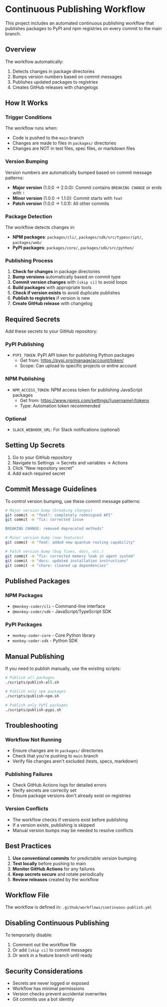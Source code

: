 # Continuous Publishing Workflow

This project includes an automated continuous publishing workflow that publishes packages to PyPI and npm registries on every commit to the main branch.

## Overview

The workflow automatically:
1. Detects changes in package directories
2. Bumps version numbers based on commit messages
3. Publishes updated packages to registries
4. Creates GitHub releases with changelogs

## How It Works

### Trigger Conditions

The workflow runs when:
- Code is pushed to the `main` branch
- Changes are made to files in `packages/` directories
- Changes are NOT in test files, spec files, or markdown files

### Version Bumping

Version numbers are automatically bumped based on commit message patterns:
- **Major version** (1.0.0 → 2.0.0): Commit contains `BREAKING CHANGE` or ends with `!`
- **Minor version** (1.0.0 → 1.1.0): Commit starts with `feat`
- **Patch version** (1.0.0 → 1.0.1): All other commits

### Package Detection

The workflow detects changes in:
- **NPM packages**: `packages/cli/`, `packages/sdk/src/typescript/`, `packages/web/`
- **PyPI packages**: `packages/core/`, `packages/sdk/src/python/`

### Publishing Process

1. **Check for changes** in package directories
2. **Bump versions** automatically based on commit type
3. **Commit version changes** with `[skip ci]` to avoid loops
4. **Build packages** with appropriate tools
5. **Check if version exists** to avoid duplicate publishes
6. **Publish to registries** if version is new
7. **Create GitHub release** with changelog

## Required Secrets

Add these secrets to your GitHub repository:

### PyPI Publishing
- `PYPI_TOKEN`: PyPI API token for publishing Python packages
  - Get from: https://pypi.org/manage/account/token/
  - Scope: Can upload to specific projects or entire account

### NPM Publishing
- `NPM_ACCESS_TOKEN`: NPM access token for publishing JavaScript packages
  - Get from: https://www.npmjs.com/settings/{username}/tokens
  - Type: Automation token recommended

### Optional
- `SLACK_WEBHOOK_URL`: For Slack notifications (optional)

## Setting Up Secrets

1. Go to your GitHub repository
2. Navigate to Settings → Secrets and variables → Actions
3. Click "New repository secret"
4. Add each required secret

## Commit Message Guidelines

To control version bumping, use these commit message patterns:

```bash
# Major version bump (breaking changes)
git commit -m "feat!: completely redesigned API"
git commit -m "fix: corrected issue

BREAKING CHANGE: removed deprecated methods"

# Minor version bump (new features)
git commit -m "feat: added new quantum routing capability"

# Patch version bump (bug fixes, docs, etc.)
git commit -m "fix: corrected memory leak in agent system"
git commit -m "docs: updated installation instructions"
git commit -m "chore: cleaned up dependencies"
```

## Published Packages

### NPM Packages
- `@monkey-coder/cli` - Command-line interface
- `@monkey-coder/sdk` - JavaScript/TypeScript SDK

### PyPI Packages
- `monkey-coder-core` - Core Python library
- `monkey-coder-sdk` - Python SDK

## Manual Publishing

If you need to publish manually, use the existing scripts:

```bash
# Publish all packages
./scripts/publish-all.sh

# Publish only npm packages
./scripts/publish-npm.sh

# Publish only PyPI packages
./scripts/publish-pypi.sh
```

## Troubleshooting

### Workflow Not Running
- Ensure changes are in `packages/` directories
- Check that you're pushing to `main` branch
- Verify file changes aren't excluded (tests, specs, markdown)

### Publishing Failures
- Check GitHub Actions logs for detailed errors
- Verify secrets are correctly set
- Ensure package versions don't already exist on registries

### Version Conflicts
- The workflow checks if versions exist before publishing
- If a version exists, publishing is skipped
- Manual version bumps may be needed to resolve conflicts

## Best Practices

1. **Use conventional commits** for predictable version bumping
2. **Test locally** before pushing to main
3. **Monitor GitHub Actions** for any failures
4. **Keep secrets secure** and rotate periodically
5. **Review releases** created by the workflow

## Workflow File

The workflow is defined in: `.github/workflows/continuous-publish.yml`

## Disabling Continuous Publishing

To temporarily disable:
1. Comment out the workflow file
2. Or add `[skip ci]` to commit messages
3. Or work in a feature branch until ready

## Security Considerations

- Secrets are never logged or exposed
- Workflow has minimal permissions
- Version checks prevent accidental overwrites
- Git commits use a bot identity

